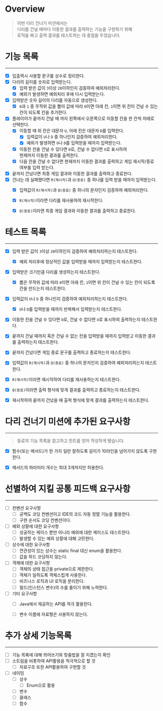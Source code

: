 # Overview
> 이번 다리 건너기 미션에서는   
> 다리를 건널 때마다 이동한 결과를 출력하는 기능을 구현하기 위해    
> 로직을 짜고 출력 결과를 테스트하는 데 중점을 두었습니다. 


# 기능 목록

----
- [x] 입출력시 사용할 문구를 상수로 정리한다.
- [x] 다리의 길이를 숫자로 입력받는다.
    - [x] 입력 받은 값이 `3`이상 `20`이하인지 검증하여 예외처리한다.
    - [x] 예외가 발생하면 예외처리 후에 다시 입력받는다.
- [x] 입력받은 숫자 길이의 다리를 자동으로 생성한다.
    - [x] `0`과 `1` 중 무작위 값을 뽑아 값에 따라 `0`이면 아래 칸,
      `1`이면 위 칸이 건널 수 있는 칸이 되도록 칸을 추가한다.
- [x] 플레이어가 끝까지 건널 때 까지 왼쪽에서 오른쪽으로 이동할 칸을 한 칸씩 차례로 선택한다.
    - [x] 이동할 때 위 칸은 대문자 `U`, 아래 칸은 대문자 `D`를 입력한다.
        - [x] 입력값이 `U`나 `D` 중 하나인지 검증하여 예외처리한다.
        - [x] 예외가 발생하면 `U`나 `D`를 입력받을 때까지 입력받는다.
    - [x] 이동한 칸을 건널 수 있다면 `O`로, 건널 수 없다면 `X`로 표시하여   
  현재까지 이동한 결과를 출력한다.
    - [x] 다음 칸을 건널 수 없다면 현재까지 이동한 결과를 출력하고 게임 재시작/종료 여부를 입력 받는다.
- [x] 끝까지 건넜다면 최종 게임 결과와 이동한 결과를 출력하고 종료한다.
- [x] 건너는 데 실패했다면 `R(재시작)`과 `Q(종료)` 중 하나를 입력 받을 때까지 입력받는다.
    - [x] 입력값이 `R(재시작)`과 `Q(종료)` 중 하나의 문자인지 검증하여 예외처리한다.
    - [x] `R(재시작)`이라면 다리를 재사용하여 재시작한다.
    - [x] `Q(종료)`이라면 최종 게임 결과와 이동한 결과를 출력하고 종료한다.





# 테스트 목록

---
- [x] 입력 받은 값이 `3`이상 `20`이하인지 검증하여 예외처리하는지 테스트한다.
  - [x] 예외 처리후에 정상적인 값을 입력받을 때까지 입력받는지 테스트한다.
- [x] 입력받은 크기만큼 다리를 생성하는지 테스트한다.
  - [x] 뽑은 무작위 값에 따라 `0`이면 아래 칸,
    `1`이면 위 칸이 건널 수 있는 칸이 되도록 칸을 만드는지 테스트한다.
- [x] 입력값이 `U`나 `D` 중 하나인지 검증하여 예외처리하는지 테스트한다.
  - [x] `U`나 `D`를 입력받을 때까지 반복해서 입력받는지 테스트한다.
- [x] 이동한 칸을 건널 수 있다면 `O`로, 건널 수 없다면 `X`로 표시하여 출력하는지 테스트한다.
- [x] 끝까지 건널 때까지 혹은 건널 수 없는 칸을 입력받을 때까지 입력받고 이동한 결과를 출력하는지 테스트한다.
- [x] 끝까지 건넜다면 게임 종료 문구를 출력하고 종료하는지 테스트한다.
- [x] 입력값이 `R(재시작)`과 `Q(종료)` 중 하나의 문자인지 검증하여 예외처리하는지 테스트한다.
- [x] `R(재시작)`이라면 재시작하여 다리를 재사용하는지 테스트한다.
- [x] `Q(종료)`이라면 출력 형식에 맞게 결과를 출력하고 종료하는지 테스트한다.
- [x] 재시작하여 끝까지 건넜을 때 출력 형식에 맞게 결과를 출력하는지 테스트한다.





# 다리 건너기 미션에 추가된 요구사항

---
> 동료의 기능 목록을 참고하고 힌트를 얻어 작성하게 됐습니다.
- [x] 함수(또는 메서드)가 한 가지 일만 잘하도록 길이가 10라인을 넘어가지 않도록 구현한다.
- [x] 메서드의 파라미터 개수는 최대 3개까지만 허용한다.





# 선별하여 지킬 공통 피드백 요구사항

---
- [ ] 컨벤션 요구사항
    - [ ] 공백도 코딩 컨벤션이고 IDE의 코드 자동 정렬 기능을 활용한다.
    - [ ] 구현 순서도 코딩 컨벤션이다.
- [ ] 예외 상황에 대한 요구사항
    - [ ] 성공하는 케이스 뿐만 아니라 예외에 대한 케이스도 테스트한다.
    - [ ] 발생할 수 있는 예외 상황에 대해 고민한다.
- [ ] 상수에 대한 요구사항
    - [ ] 연관성이 있는 상수는 static final 대신 enum을 활용한다.
    - [ ] 값을 하드 코딩하지 않는다.
- [ ] 객체에 대한 요구사항
    - [ ] 객체의 상태 접근을 private으로 제한한다.
    - [ ] 객체가 일하도록 객체스럽게 사용한다.
    - [ ] 비즈니스 로직과 UI 로직을 분리한다.
    - [ ] 필드(인스턴스 변수)의 수를 줄이기 위해 노력한다.
- [ ] 기타 요구사항
    - [ ] Java에서 제공하는 API를 적극 활용한다.
    - [ ] 변수 이름에 자료형은 사용하지 않는다.





# 추가 상세 기능목록

---
- [ ] 기능 목록에 대해 띄어쓰기와 맞춤법을 잘 지켰는지 확인
- [ ] 스트림을 비롯하여 API활용을 적극적으로 할 것
  - [ ] 자료구조 또한 API활용하여 구현할 것
- [ ] 네이밍
  - [ ] 상수
    - [ ] Enum으로 활용
  - [ ] 변수
  - [ ] 클래스
  - [ ] 함수
